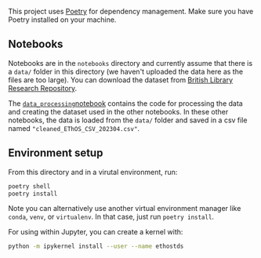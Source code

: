 This project uses [Poetry](https://python-poetry.org/) for dependency management.
Make sure you have Poetry installed on your machine.

## Notebooks

Notebooks are in the `notebooks` directory and currently assume that there is a `data/` folder in this directory (we haven't uploaded the data here as the files are too large). You can download the dataset from [British Library Research Repository](https://bl.iro.bl.uk/concern/datasets/308c54ce-31b1-4cb1-b257-7b288a3c7926). 

The [`data_processing`notebook](notebooks/data_processing.ipynb) contains the code for processing the data and creating the dataset used in the other notebooks. In these other notebooks, the data is loaded from the `data/` folder and saved in a csv file named `"cleaned_EThOS_CSV_202304.csv"`.

## Environment setup

From this directory and in a virutal environment, run:
```bash
poetry shell
poetry install
```

Note you can alternatively use another virtual environment manager like `conda`, `venv`, or `virtualenv`. In that case, just run `poetry install`.

For using within Jupyter, you can create a kernel with:

```bash
python -m ipykernel install --user --name ethostds
```